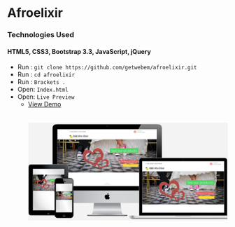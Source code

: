 # Afroelixir
### Technologies Used
#### HTML5, CSS3, Bootstrap 3.3, JavaScript, jQuery
 - Run :  `git clone https://github.com/getwebem/afroelixir.git`
 - Run :  `cd afroelixir`
 - Run :  `Brackets .`
 - Open:  `Index.html`
 - Open:  `Live Preview`  
   - [View Demo](http://getwebem.com/afroelixir/)  
<br/><br/>
![pic1](https://raw.githubusercontent.com/getwebem/README/master/afroelixir/Screen%20Shot%202017-08-07%20at%2015.21.30.png)
<br/><br/>
